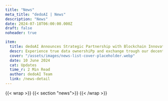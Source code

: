 ```yaml
---
title: "News"
meta_title: "dedoAI | News"
description: "News"
date: 2024-07-18T06:00:00.000Z
draft: false
noheader: true

item:
  title: dedoAI Announces Strategic Partnership with Blockchain Innovations Inc.
  descr: Experience true data ownershiPp and exchange trough our decentralized platform
  cover: "/assets/images/news-list-cover-placeholder.webp"
  date: 10 June 2024
  cat: Updates
  time_r: 2 Min Read
  author: dedoAI Team
  link: /news-detail
---
```

{{< wrap >}}
{{< section "news">}}
{{< /wrap >}}
